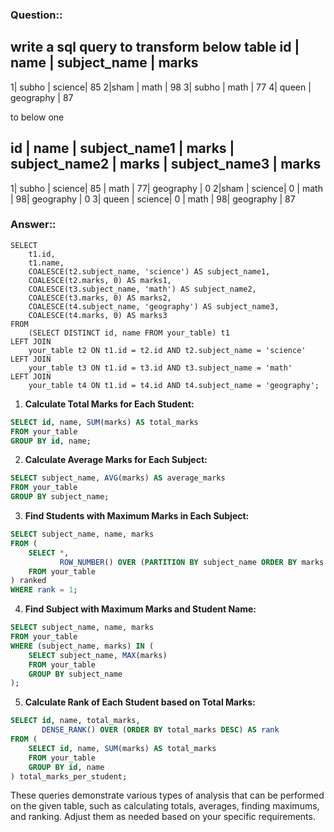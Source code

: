 ### Question:: 
write a sql query to transform below table
id | name | subject_name | marks
---------------------------------------
1| subho | science| 85
2|sham | math | 98
3| subho | math | 77
4| queen | geography | 87

to below one

id | name | subject_name1 | marks | subject_name2 | marks | subject_name3 | marks
---------------------------------------
1| subho | science| 85 | math | 77| geography | 0
2|sham | science| 0 | math | 98| geography | 0
3| queen | science| 0 | math | 98| geography | 87

### Answer::
```
SELECT
    t1.id,
    t1.name,
    COALESCE(t2.subject_name, 'science') AS subject_name1,
    COALESCE(t2.marks, 0) AS marks1,
    COALESCE(t3.subject_name, 'math') AS subject_name2,
    COALESCE(t3.marks, 0) AS marks2,
    COALESCE(t4.subject_name, 'geography') AS subject_name3,
    COALESCE(t4.marks, 0) AS marks3
FROM
    (SELECT DISTINCT id, name FROM your_table) t1
LEFT JOIN
    your_table t2 ON t1.id = t2.id AND t2.subject_name = 'science'
LEFT JOIN
    your_table t3 ON t1.id = t3.id AND t3.subject_name = 'math'
LEFT JOIN
    your_table t4 ON t1.id = t4.id AND t4.subject_name = 'geography';

```


1. **Calculate Total Marks for Each Student:**
```sql
SELECT id, name, SUM(marks) AS total_marks
FROM your_table
GROUP BY id, name;
```

2. **Calculate Average Marks for Each Subject:**
```sql
SELECT subject_name, AVG(marks) AS average_marks
FROM your_table
GROUP BY subject_name;
```

3. **Find Students with Maximum Marks in Each Subject:**
```sql
SELECT subject_name, name, marks
FROM (
    SELECT *,
           ROW_NUMBER() OVER (PARTITION BY subject_name ORDER BY marks DESC) AS rank
    FROM your_table
) ranked
WHERE rank = 1;
```

4. **Find Subject with Maximum Marks and Student Name:**
```sql
SELECT subject_name, name, marks
FROM your_table
WHERE (subject_name, marks) IN (
    SELECT subject_name, MAX(marks)
    FROM your_table
    GROUP BY subject_name
);
```

5. **Calculate Rank of Each Student based on Total Marks:**
```sql
SELECT id, name, total_marks,
       DENSE_RANK() OVER (ORDER BY total_marks DESC) AS rank
FROM (
    SELECT id, name, SUM(marks) AS total_marks
    FROM your_table
    GROUP BY id, name
) total_marks_per_student;
```

These queries demonstrate various types of analysis that can be performed on the given table, such as calculating totals, averages, finding maximums, and ranking. Adjust them as needed based on your specific requirements.


